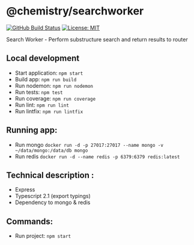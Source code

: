 # @chemistry/searchworker
[![GitHub Build Status](https://github.com/chemistry/crystallography-api/workflows/CI/badge.svg)](https://github.com/chemistry/crystallography-api/actions?query=workflow%3ACI)
[![License: MIT](https://img.shields.io/badge/License-MIT-gren.svg)](https://opensource.org/licenses/MIT)

Search Worker - Perform substructure search and return results to router

## Local development
  * Start application: `npm start`
  * Build app: `npm run build`
  * Run nodemon: `npm run nodemon`
  * Run tests: `npm test`
  * Run coverage: `npm run coverage`
  * Run lint: `npm run lint`
  * Run lintfix: `npm run lintfix`

## Running app:
  * Run mongo `docker run -d -p 27017:27017 --name mongo -v ~/data/mongo:/data/db mongo`
  * Run redis `docker run -d --name redis -p 6379:6379 redis:latest`

## Technical description :
  * Express
  * Typescript 2.1 (export typings)
  * Dependency to mongo & redis

## Commands:
  * Run project: `npm start`
